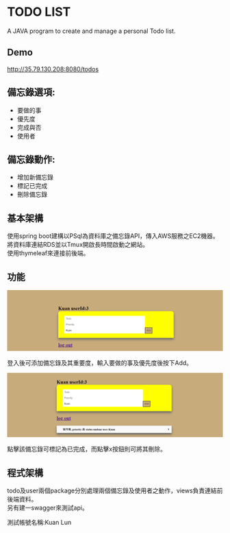 # TODO LIST

A JAVA program to create and manage a personal Todo list.

## Demo

http://35.79.130.208:8080/todos

## 備忘錄選項:

- 要做的事
- 優先度
- 完成與否
- 使用者

## 備忘錄動作:

- 增加新備忘錄
- 標記已完成
- 刪除備忘錄

## 基本架構

使用spring boot建構以PSql為資料庫之備忘錄API，傳入AWS服務之EC2機器。  
將資料庫連結RDS並以Tmux開啟長時間啟動之網站。  
使用thymeleaf來連接前後端。

## 功能

![image](https://github.com/ericmakuan/todo/blob/main/11.PNG)

登入後可添加備忘錄及其重要度，輸入要做的事及優先度後按下Add。

![image](https://github.com/ericmakuan/todo/blob/main/111.PNG)

點擊該備忘錄可標記為已完成，而點擊x按鈕則可將其刪除。

## 程式架構

todo及user兩個package分別處理兩個備忘錄及使用者之動作，views負責連結前後端資料。  
另有建一swagger來測試api。

測試帳號名稱:Kuan Lun




